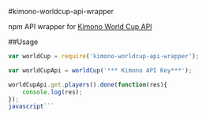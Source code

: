 #kimono-worldcup-api-wrapper

npm API wrapper for [Kimono World Cup API ](http://www.kimonolabs.com/worldcup/explorer)


##Usage

```javascript
var worldCup = require('kimono-worldcup-api-wrapper');

var worldCupApi = worldCup('*** Kimono API Key***');

worldCupApi.get.players().done(function(res){
	console.log(res);
});
javascript```



